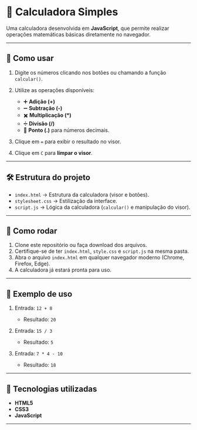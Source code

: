 # 🧮 Calculadora Simples  

Uma calculadora desenvolvida em **JavaScript**, que permite realizar operações matemáticas básicas diretamente no navegador.  

---

## 📖 Como usar  

1. Digite os números clicando nos botões ou chamando a função `calcular()`.  
2. Utilize as operações disponíveis:  
   - ➕ **Adição (+)**  
   - ➖ **Subtração (-)**  
   - ✖️ **Multiplicação (*)**  
   - ➗ **Divisão (/)**  
   - 🔹 **Ponto (.)** para números decimais.  

3. Clique em `=` para exibir o resultado no visor.  
4. Clique em `C` para **limpar o visor**.  

---

## 🛠️ Estrutura do projeto  

- `index.html` → Estrutura da calculadora (visor e botões).  
- `stylesheet.css` → Estilização da interface.  
- `script.js` → Lógica da calculadora (`calcular()` e manipulação do visor).  

---

## 🚀 Como rodar  

1. Clone este repositório ou faça download dos arquivos.  
2. Certifique-se de ter `index.html`, `style.css` e `script.js` na mesma pasta.  
3. Abra o arquivo `index.html` em qualquer navegador moderno (Chrome, Firefox, Edge).  
4. A calculadora já estará pronta para uso.  

---

## 📌 Exemplo de uso  

1. Entrada: `12 + 8`  
   - Resultado: `20`  

2. Entrada: `15 / 3`  
   - Resultado: `5`  

3. Entrada: `7 * 4 - 10`  
   - Resultado: `18`  

---

## 🧩 Tecnologias utilizadas  

- **HTML5**  
- **CSS3**  
- **JavaScript**  

---